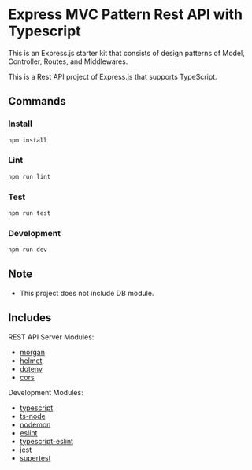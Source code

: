 # Express MVC Pattern Rest API with Typescript

This is an Express.js starter kit that consists of design patterns of Model, Controller, Routes, and Middlewares.

This is a Rest API project of Express.js that supports TypeScript.

## Commands

### Install

```bash
npm install
```

### Lint

```bash
npm run lint
```

### Test

```bash
npm run test
```

### Development

```bash
npm run dev
```

## Note

- This project does not include DB module.

## Includes

REST API Server Modules:

- [morgan](https://www.npmjs.com/package/morgan)
- [helmet](https://www.npmjs.com/package/helmet)
- [dotenv](https://www.npmjs.com/package/dotenv)
- [cors](https://www.npmjs.com/package/cors)

Development Modules:

- [typescript](https://www.npmjs.com/package/typescript)
- [ts-node](https://www.npmjs.com/package/ts-node)
- [nodemon](https://www.npmjs.com/package/nodemon)
- [eslint](https://www.npmjs.com/package/eslint)
- [typescript-eslint](https://typescript-eslint.io/)
- [jest](https://www.npmjs.com/package/jest)
- [supertest](https://www.npmjs.com/package/supertest)
